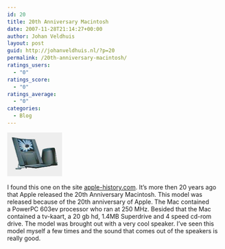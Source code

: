 ```yaml
---
id: 20
title: 20th Anniversary Macintosh
date: 2007-11-28T21:14:27+00:00
author: Johan Veldhuis
layout: post
guid: http://johanveldhuis.nl/?p=20
permalink: /20th-anniversary-macintosh/
ratings_users:
  - "0"
ratings_score:
  - "0"
ratings_average:
  - "0"
categories:
  - Blog
---
```

<p align="left">
  <a title="20th Anniversary Macintosh" href="/wp-content/uploads/2008/03/mac.jpg"><img src="wp-content/uploads/2008/03/mac.thumbnail.jpg" alt="20th Anniversary Macintosh" /></a> 
</p>

I found this one on the site <a href="http://www.apple-history.com" target="_blank">apple-history.com</a>. It&#8217;s more then 20 years ago that Apple released the 20th Anniversary Macintosh. This model was released because of the 20th anniversary of Apple. The Mac contained a PowerPC 603ev processor who ran at 250 MHz. Besided that the Mac contained a tv-kaart, a 20 gb hd, 1.4MB Superdrive and 4 speed cd-rom drive. The model was brought out with a very cool speaker. I&#8217;ve seen this model myself a few times and the sound that comes out of the speakers is really good.